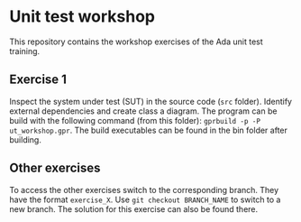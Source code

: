 # Unit test workshop
This repository contains the workshop exercises of the Ada unit test training.

## Exercise 1
Inspect the system under test (SUT) in the source code (`src` folder). Identify external dependencies and create class a diagram​.
The program can be build with the following command (from this folder): `gprbuild -p -P ut_workshop.gpr`.
The build executables can be found in the bin folder after building.

## Other exercises
To access the other exercises switch to the corresponding branch. They have the format `exercise_X`. Use `git checkout BRANCH_NAME` to switch to a new branch.
The solution for this exercise can also be found there.
